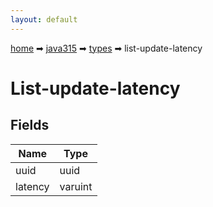 ```yaml
---
layout: default
---
```


[home](/) ➡ [java315](/protocol/java315) ➡ [types](/protocol/java315/types) ➡ list-update-latency

# List-update-latency

## Fields

Name | Type
---|---
uuid | uuid
latency | varuint

